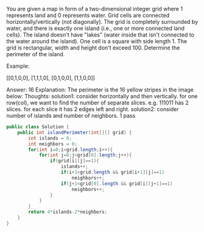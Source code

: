 You are given a map in form of a two-dimensional integer grid where 1 represents land and 0 represents water. Grid cells are connected horizontally/vertically (not diagonally). The grid is completely surrounded by water, and there is exactly one island (i.e., one or more connected land cells). The island doesn't have "lakes" (water inside that isn't connected to the water around the island). One cell is a square with side length 1. The grid is rectangular, width and height don't exceed 100. Determine the perimeter of the island.

Example:

[[0,1,0,0],
 [1,1,1,0],
 [0,1,0,0],
 [1,1,0,0]]

Answer: 16
Explanation: The perimeter is the 16 yellow stripes in the image below:
Thoughts:
solution1: consider horizontally and then vertically.
for one row(col), we want to find the number of separate slices. e.g. 111011 has 2 slices. for each slice it has 2 edges left and right.
solution2: consider number of islands and number of neighbors. 1 pass
```java
public class Solution {
    public int islandPerimeter(int[][] grid) {
        int islands = 0;
        int neighbors = 0;
        for(int i=0;i<grid.length;i++){
            for(int j=0;j<grid[0].length;j++){
                if(grid[i][j]==1){
                    islands++;
                    if(i+1<grid.length && grid[i+1][j]==1)
                        neighbors++;
                    if(j+1<grid[0].length && grid[i][j+1]==1)
                        neighbors++;
                }
            }
        }
        return 4*islands-2*neighbors;
    }
}
```

